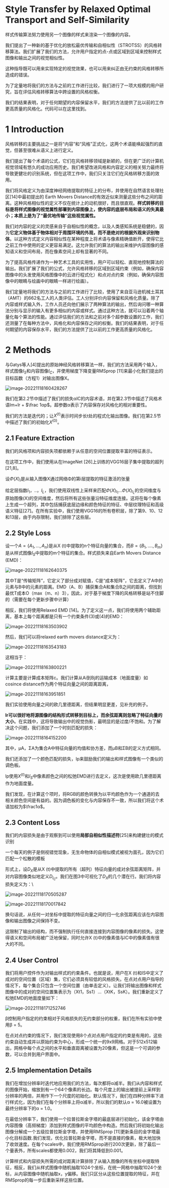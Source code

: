 # **Style Transfer by Relaxed Optimal Transport and Self-Similarity**

样式传输算法努力使用另一个图像的样式来渲染一个图像的内容。

我们提出了一种新的基于优化的放松最优传输和自相似性（STROTSS）的风格转移算法。我们扩展了我们的方法，允许用户指定的点-点或区域到区域来控制样式图像和输出之间的视觉相似性。

这种指导既可以用来实现特定的视觉效果，也可以用来纠正由无约束的风格转移所造成的错误。

为了定量地将我们的方法与之前的工作进行比较，我们进行了一项大规模的用户研究，旨在评估风格转移算法中跨设置的风格权衡。

我们的结果表明，对于任何期望的内容保留水平，我们的方法提供了比以前的工作更高质量的风格化。代码可以在这里找到。

# **1 Introduction**

风格转移的主要挑战之一是将“内容”和“风格”正式化，这两个术语能唤起强烈的直觉，但甚至很难从语义上进行定义。

我们提出了每个术语的公式，它们在风格转移领域是新颖的，但在更广泛的计算机视觉领域有悠久的成功应用历史。我们希望改进风格和内容定义的相关努力最终将导致更健壮的识别系统，但在这项工作中，我们只关注它们在风格转移方面的效用。

我们将风格定义为由深度神经网络提取的特征上的分布，并使用在自然语言处理社区[14]中最初提出的 Earth Movers Distance的有效近似来测量这些分布之间的距离。这种风格相似性的定义不仅在统计上的动机很好，而且很直观。**样式转移的目标是将样式图像的视觉属性部署到内容图像上，使内容的底层布局和语义的失真最小；本质上是为了“最优地传输”这些视觉属性。**

我们对内容的定义的灵感来自于自相似性的概念，以及人类感知系统是稳健的，因为**它定义物体基于物体相对于周围环境的外观，而不是绝对的根据外观来识别物体**。以这种方式定义内容相似性在某种程度上将术语与像素精确值断开，使得它比之前工作中使用的定义更容易满足。这允许我们的算法的输出来维护内容图像的感知语义和空间布局，而在像素空间上却有显著的不同。

为了提高风格传递作为一种艺术工具的实用性，用户可以轻松、直观地控制算法的输出。我们扩展了我们的公式，允许风格转移的区域到区域约束（例如，确保内容图像中的头发使用风格图像中的云进行程式化）和点对点约束（例如，确保内容图像中的眼睛与绘画中的眼睛一样进行绘画）。

我们定量地将我们的方法与之前的工作进行了比较，使用了来自亚马逊机械土耳其（AMT）的662名工人的人类评估。工人分别评价内容保留和风格化质量。除了内容或样式输入外，工作人员还向他们展示了两种算法的输出，然后询问哪一种算法分别与显示的输入有更多相似的内容或样式。通过这种方法，就可以沿着两个轴量化每个算法的性能。通过评估我们的方法和之前对多个超参数设置的工作，我们还测量了在每种方法中，风格化和内容保存之间的权衡。我们的结果表明，对于任何期望的内容保存水平，我们的方法提供了比以前的工作更高质量的风格化。

# **2 Methods**

与Gatys等人[4]提出的原始神经风格转移算法一样，我们的方法采用两个输入，样式图像$I_S$和内容图像$I_C$，并使用梯度下降变量RMSprop [11]来最小化我们提出的目标函数（方程1）对输出图像X。

![image-20221118160428267](.\image\image-20221118160428267.png)

我们在第2.2节中描述了我们的损失αlC的内容术语，并在第2.3节中描述了风格术语lm+lr + $\frac 1αp$。超参数α表示了内容保存对风格化的相对重要性。

我们的方法是迭代的；让$X^{(t)}$表示时间步长t处的程式化输出图像。我们在第2.5节中描述了我们的初始化$X^{(0)}$。

## **2.1 Feature Extraction**

我们的风格项和内容损失项都依赖于从任意的空间位置提取丰富的特征表示。

在这项工作中，我们使用从在ImageNet [26]上训练的VGG16层子集中提取的超列[21,8]。

设$Φ(X)_i$是从输入图像X通过网络Φ的第i层提取的特征激活的张量

给定层指数$l_1，..，l_L$，我们使用双线性上采样来匹配$Φ(X)_{l_1}…Φ(X)_{l_L}$的空间维度与原始图像(X)的空间维度，然后将所有这些张量沿特征维度连接。这将在每个像素上生成一个超列，其中包括捕获底层边缘和颜色特征的特征、中层纹理特征和高级语义特征[27]。在所有实验中，我们使用VGG16的所有卷积层，除了第9、10、12和13层，由于内存限制，我们排除了这些层。

## **2.2 Style Loss**

设一个$A= \{A_1,...,A_n\}$是从X (t)中提取的n个特征向量的集合，而$B = \{B_1,....,B_m\}$是从样式图像$I_S$中提取的m个特征的集合。样式损失来自Earth Movers Distance (EMD)：

![image-20221118162640375](.\image\image-20221118162640375.png)

其中T是“传输矩阵”，它定义了部分成对赋值，C是“成本矩阵”，它去定义了A中的元素与B中的元素的距离。EMD（A、B）捕获集合A和集合B之间的距离，但找到最优T成本O（max（m、n）3），因此，对于基于梯度下降的风格转移是站不住脚的（需要在每个更新步骤中计算）

相反，我们将使用Relaxed EMD  [14]。为了定义这一点，我们将使用两个辅助距离，基本上每个距离都是只有一个约束条件(3)或(4)的EMD：

![image-20221118163503902](.\image\image-20221118163503902.png)

然后，我们可以将relaxed earth movers distance定义为：

![image-20221118163543183](.\image\image-20221118163543183.png)

这相当于：

![image-20221118163800221](image/image-20221118163800221.png)

计算主要是计算成本矩阵c。我们计算从Ai到Bj的运输成本（地面度量）如cosince distance作为两个特征向量之间的距离距离，

![image-20221118163951851](image/image-20221118163951851.png)

我们实验使用向量之间的欧几里德距离，但结果明显更差，见补充的例子。

**lr可以很好地将源图像的结构形式转移到目标上，而余弦距离则忽略了特征向量的大小**。在实践中，这将导致输出中的视觉伪影，最明显的是过度/不饱和。为了解决这个问题，我们添加了一个时刻匹配的损失：

![image-20221118164152200](image/image-20221118164152200.png)

其中，µA，ΣA为集合A中特征向量的均值和协方差，而µB和ΣB的定义方式相同。

我们还添加了一个颜色匹配的损失，lp来鼓励我们的输出和样式图像有一个类似的调色板。

lp使用$X^{(t)}$和$I_S$中像素颜色之间的松弛EMD进行去定义，这次是使用欧几里德距离作为地面度量。

我们发现，在计算这个项时，将RGB的颜色转换为以平均颜色作为一个通道的去相关颜色空间是有益的。因为调色板的变化与内容保存不一致，所以我们将这个术语加权为$\frac1α$。

## **2.3 Content Loss**

我们的内容损失是由于观察到可以使用**局部自相似性描述符**[25]来构建健壮的模式识别

一个每天的例子是侧视错觉现象，无生命物体的自相似模式被视为面孔，因为它们匹配一个松散的模板

形式上，设$D_X$是从X (t)中提取的所有（超列）特征向量的成对余弦距离矩阵，并对内容图像类似地定义$D_{I_C}$。我们在图3中可视化了$D_X$的几个潜在行。我们将内容损失定义为：\

![image-20221118170505287](image/image-20221118170505287.png)

![image-20221118170017842](image/image-20221118170017842.png)

换句话说，从任何一对坐标中提取的特征向量之间的归一化余弦距离应该在内容图像和输出图像之间保持不变。

这限制了输出的结构，而不强制执行任何直接连接到内容图像的像素的损失。这使得语义和空间布局被广泛地保留，同时允许X (t)中的像素值与IC中的像素值有很大的不同。

## **2.4 User Control**

我们将用户控件作为对输出样式的约束条件。也就是说，用户在X (t)和IS中定义了成对的空间位置（区域）集，它们必须具有较低的风格损失。在点对点用户指导的情况下，每个集合只包含一个空间位置（由单击定义）。让我们将输出图像和样式图像中的成对的空间位置集表示为（Xt1，Ss1）...（XtK，SsK）。我们重新定义了松弛EMD的地面度量如下：

![image-20221118171252746](image/image-20221118171252746.png)

β控制用户指定的约束相对于风格损失的无约束部分的权重，我们在所有实验中使用β = 5。

在点对点约束的情况下，我们发现使用8个点对点用户指定的约束是有用的，这些约束自动生成并以原始约束为中心，形成一个统一的9x9网格。对于512x512输出，网格中每个点之间的水平和垂直距离被设置为20像素，但这是一个可调的参数，可以合并到用户界面中。

## **2.5 Implementation Details**

我们在增加分辨率时迭代地应用我们的方法，每次都将α减半。我们从内容和样式的图像开始，缩放到有一个64个像素的长边。每个尺度上的输出被提前上采样到分辨率的两倍，并用作下一个尺度的初始化。默认情况下，我们在四种分辨率下进行样式化，因为我们在每个分辨率上将α减半，所以我们的默认α = 16.0被设置为最终分辨率下的α = 1.0。

在最低分辨率下，我们使用一个拉普拉斯金字塔的最底层进行初始化，该金字塔由内容图像（高频梯度）添加到样式图像的平均颜色中构造。然后我们将初始化输出图像分解成一个五级拉普拉斯金字塔，并使用RMSprop [11]更新条目的金字塔最小化目标函数.我们发现，优化拉普拉斯金字塔，而不是直接的像素，极大地加快了收敛速度。在每个scales中，我们使用RMSprop进行200次更新，除了最后一个量表外，所有scales都使用0.002，我们将其降低到0.001。

计算样式和内容损失所需的成对距离计算排除了从输入图像的所有坐标中提取特征，相反，我们从样式图像中随机抽取1024个坐标，在统一网格中抽取1024个坐标，从内容图像中随机抽取x，y偏移。我们只区分从这些位置提取的特征，并在RMSprop的每一步后重新采样这些位置。